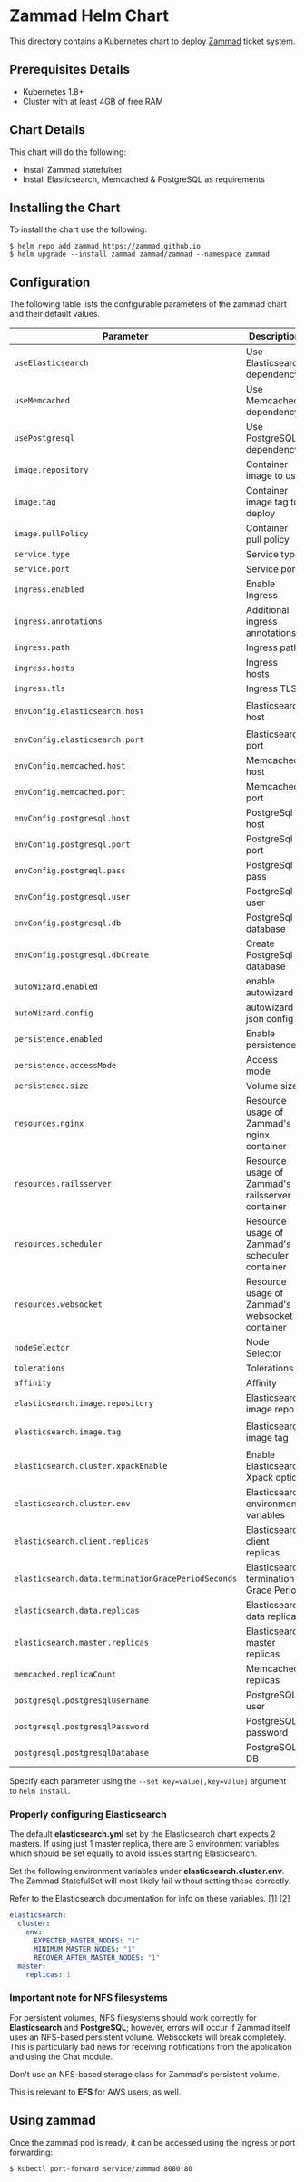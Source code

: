 # Zammad Helm Chart

This directory contains a Kubernetes chart to deploy [Zammad](https://zammad.org/) ticket system.

## Prerequisites Details

-   Kubernetes 1.8+
-   Cluster with at least 4GB of free RAM

## Chart Details

This chart will do the following:

-   Install Zammad statefulset
-   Install Elasticsearch, Memcached & PostgreSQL as requirements


## Installing the Chart

To install the chart use the following:

```console
$ helm repo add zammad https://zammad.github.io
$ helm upgrade --install zammad zammad/zammad --namespace zammad
```

## Configuration

The following table lists the configurable parameters of the zammad chart and their default values.

| Parameter                                          | Description                                      | Default                         |
| -------------------------------------------------- | ------------------------------------------------ | ------------------------------- |
| `useElasticsearch`                                 | Use Elasticsearch dependency                     | `true`                          |
| `useMemcached`                                     | Use Memcached dependency                         | `true`                          |
| `usePostgresql`                                    | Use PostgreSQL dependency                        | `true`                          |
| `image.repository`                                 | Container image to use                           | `zammad/zammad-docker-compose`  |
| `image.tag`                                        | Container image tag to deploy                    | `2.8.0-26`                      |
| `image.pullPolicy`                                 | Container pull policy                            | `IfNotPresent`                  |
| `service.type`                                     | Service type                                     | `ClusterIP`                     |
| `service.port`                                     | Service port                                     | `80`                            |
| `ingress.enabled`                                  | Enable Ingress                                   | `false`                         |
| `ingress.annotations`                              | Additional ingress annotations                   | ``                              |
| `ingress.path`                                     | Ingress path                                     | ``                              |
| `ingress.hosts`                                    | Ingress hosts                                    | ``                              |
| `ingress.tls`                                      | Ingress TLS                                      | `[]`                            |
| `envConfig.elasticsearch.host`                     | Elasticsearch host                               | `zammad-elasticsearch-client`   |
| `envConfig.elasticsearch.port`                     | Elasticsearch port                               | `9200`                          |
| `envConfig.memcached.host`                         | Memcached host                                   | `zammad-memcached`              |
| `envConfig.memcached.port`                         | Memcached port                                   | `11211`                         |
| `envConfig.postgresql.host`                        | PostgreSql host                                  | `zammad-postgresql`             |
| `envConfig.postgresql.port`                        | PostgreSql port                                  | `5432`                          |
| `envConfig.postgreql.pass`                         | PostgreSql pass                                  | ``                              |
| `envConfig.postgresql.user`                        | PostgreSql user                                  | `zammad`                        |
| `envConfig.postgresql.db`                          | PostgreSql database                              | `zammad_production`             |
| `envConfig.postgresql.dbCreate`                    | Create PostgreSql database                       | `false`                         |
| `autoWizard.enabled`                               | enable autowizard                                | `false`                         |
| `autoWizard.config`                                | autowizard json config                           | `""`                            |
| `persistence.enabled`                              | Enable persistence                               | `true`                          |
| `persistence.accessMode`                           | Access mode                                      | `ReadWriteOnce`                 |
| `persistence.size`                                 | Volume size                                      | `15Gi`                          |
| `resources.nginx`                                  | Resource usage of Zammad's nginx container       | `{}`                            |
| `resources.railsserver`                            | Resource usage of Zammad's railsserver container | `{}`                            |
| `resources.scheduler`                              | Resource usage of Zammad's scheduler container   | `{}`                            |
| `resources.websocket`                              | Resource usage of Zammad's websocket container   | `{}`                            |
| `nodeSelector`                                     | Node Selector                                    | `{}`                            |
| `tolerations`                                      | Tolerations                                      | `[]`                            |
| `affinity`                                         | Affinity                                         | `{}`                            |
| `elasticsearch.image.repository`                   | Elasticsearch image repo                         | `zammad/zammad-docker-compose`  |
| `elasticsearch.image.tag`                          | Elasticsearch image tag                          | `zammad-elasticsearch-2.8.0-26` |
| `elasticsearch.cluster.xpackEnable`                | Enable Elasticsearch Xpack option                | `false`                         |
| `elasticsearch.cluster.env`                        | Elasticsearch environment variables              | ``                              |
| `elasticsearch.client.replicas`                    | Elasticsearch client replicas                    | `1`                             |
| `elasticsearch.data.terminationGracePeriodSeconds` | Elasticsearch termination Grace Period           | `60`                            |
| `elasticsearch.data.replicas`                      | Elasticsearch data replicas                      | `1`                             |
| `elasticsearch.master.replicas`                    | Elasticsearch master replicas                    | `1`                             |
| `memcached.replicaCount`                           | Memcached replicas                               | `1`                             |
| `postgresql.postgresqlUsername`                    | PostgreSQL user                                  | `zammad`                        |
| `postgresql.postgresqlPassword`                    | PostgreSQL password                              | `zammad`                        |
| `postgresql.postgresqlDatabase`                    | PostgreSQL DB                                    | `zammad_production`             |


Specify each parameter using the `--set key=value[,key=value]` argument to `helm install`.

### Properly configuring Elasticsearch

The default **elasticsearch.yml** set by the Elasticsearch chart expects 2 masters.  If using just 1 master replica, there are 3 environment variables which should be set equally to avoid issues starting Elasticsearch.

Set the following environment variables under **elasticsearch.cluster.env**.  The Zammad StatefulSet will most likely fail without setting these correctly.

Refer to the Elasticsearch documentation for info on these variables.  \[[1](https://www.elastic.co/guide/en/elasticsearch/reference/5.6/modules-gateway.html)] \[[2](https://www.elastic.co/guide/en/elasticsearch/reference/5.6/modules-node.html#split-brain)]

```yaml
elasticsearch:
  cluster:
    env:
      EXPECTED_MASTER_NODES: "1"
      MINIMUM_MASTER_NODES: "1"
      RECOVER_AFTER_MASTER_NODES: "1"
  master:
    replicas: 1
```

### Important note for  NFS filesystems

For persistent volumes, NFS filesystems should work correctly for **Elasticsearch** and **PostgreSQL**; however, errors will occur if Zammad itself uses an NFS-based persistent volume.  Websockets will break completely.  This is particularly bad news for receiving notifications from the application and using the Chat module.

Don't use an NFS-based storage class for Zammad's persistent volume.

This is relevant to **EFS** for AWS users, as well.

## Using zammad

Once the zammad pod is ready, it can be accessed using the ingress or port forwarding:

```console
$ kubectl port-forward service/zammad 8080:80
```
